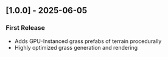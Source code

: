 ## [1.0.0] - 2025-06-05
### First Release
- Adds GPU-Instanced grass prefabs of terrain procedurally
- Highly optimized grass generation and rendering